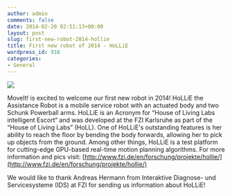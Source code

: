 ```yaml
---
author: admin
comments: false
date: 2014-02-20 02:51:13+00:00
layout: post
slug: first-new-robot-2014-hollie
title: First new robot of 2014 - HoLLiE
wordpress_id: 918
categories:
- General
---
```


[![](http://moveit.ros.org/wordpress/wp-content/uploads/2014/02/hollie.png)](/hollie/)

MoveIt! is excited to welcome our first new robot in 2014! HoLLiE the Assistance Robot is a mobile service robot with an actuated body and two Schunk Powerball arms. HoLLiE is an Acronym for “House of Living Labs intelligent Escort“ and was developed at the FZI Karlsruhe as part of the “House of Living Labs” (HoLL). One of HoLLiE's outstanding features is her ability to reach the floor by bending the body forwards, allowing her to pick up objects from the ground. Among other things, HoLLiE is a test platform for cutting-edge GPU-based real-time motion planning algorithms. For more information and pics visit: [http://www.fzi.de/en/forschung/projekte/hollie/](http://www.fzi.de/en/forschung/projekte/hollie/)

We would like to thank Andreas Hermann from Interaktive Diagnose- und Servicesysteme (IDS) at FZI for sending us information about HoLLiE!
